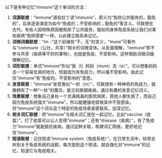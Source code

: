以下是多种记忆“immune”这个单词的方法：
1. **词源联想**：“immune”源自拉丁语“immunis”，原义为“免除公共服务的，豁免的”，后来逐渐演变为如今“免疫的；不受影响的；豁免的”等含义。可联想在古代，有些人因特殊原因被免除了公共服务，就如同身体免疫系统让我们对某些疾病“免除侵害”一样，以此建立联系来记忆。
2. **词根词缀联想**：“im -”这个前缀有“不，无”的含义，“mune”可看作与“commune（公社，共享）”相关的词根变体。从反面理解，“immune”即不参与共享（疾病等不好的事物），也就是免疫、不受影响，这样借助词根词缀理解记忆。
3. **词形联想**：单词“immune”形似“我（I）妈妈（mum）去（e）”。可以想象妈妈去一个容易生病的地方，但是因为有免疫力，所以毫不受影响，由此记住“immune”有“免疫的，不受影响的”意思。
4. **发音联想**：“immune”发音类似“一妙（m）”，可联想有一种神奇的免疫力，就像拥有了一种“一妙”的魔法，能立刻抵御疾病，通过有趣的发音记忆词义。
5. **场景联想**：想象自己身处一个充满病毒的医院病房，其他人都生病了，而自己因为免疫系统强大“immune”，所以能健康地穿梭其中不受感染。将“immune”这个词与这个特定的免疫场景紧密联系，加深记忆。
6. **相关词汇联想**：把“immune”与相关词汇放在一起记忆。比如“vaccine（疫苗）”，打了疫苗可以让人变得“immune”；还有“disease（疾病）”，有了免疫力“immune”就能抵抗疾病。通过这种关联，构建词汇网络，更好地记住“immune”。
7. **短语联想**：记住短语“immune system（免疫系统）”，在日常生活中，经常会听到关于免疫系统的话题，每次提到这个短语，就会强化对“immune”的记忆，知道它与免疫相关。 